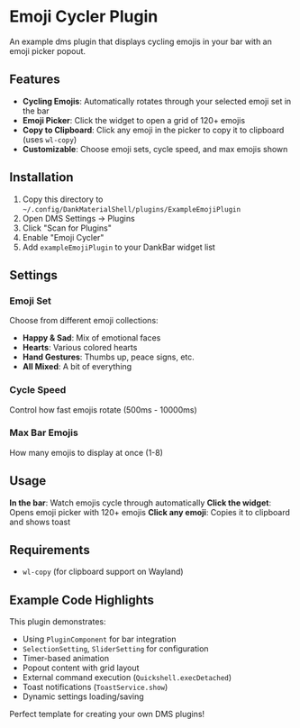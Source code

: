 # Emoji Cycler Plugin

An example dms plugin that displays cycling emojis in your bar with an emoji picker popout.

## Features

- **Cycling Emojis**: Automatically rotates through your selected emoji set in the bar
- **Emoji Picker**: Click the widget to open a grid of 120+ emojis
- **Copy to Clipboard**: Click any emoji in the picker to copy it to clipboard (uses `wl-copy`)
- **Customizable**: Choose emoji sets, cycle speed, and max emojis shown

## Installation

1. Copy this directory to `~/.config/DankMaterialShell/plugins/ExampleEmojiPlugin`
2. Open DMS Settings → Plugins
3. Click "Scan for Plugins"
4. Enable "Emoji Cycler"
5. Add `exampleEmojiPlugin` to your DankBar widget list

## Settings

### Emoji Set
Choose from different emoji collections:
- **Happy & Sad**: Mix of emotional faces
- **Hearts**: Various colored hearts
- **Hand Gestures**: Thumbs up, peace signs, etc.
- **All Mixed**: A bit of everything

### Cycle Speed
Control how fast emojis rotate (500ms - 10000ms)

### Max Bar Emojis
How many emojis to display at once (1-8)

## Usage

**In the bar**: Watch emojis cycle through automatically
**Click the widget**: Opens emoji picker with 120+ emojis
**Click any emoji**: Copies it to clipboard and shows toast

## Requirements

- `wl-copy` (for clipboard support on Wayland)

## Example Code Highlights

This plugin demonstrates:
- Using `PluginComponent` for bar integration
- `SelectionSetting`, `SliderSetting` for configuration
- Timer-based animation
- Popout content with grid layout
- External command execution (`Quickshell.execDetached`)
- Toast notifications (`ToastService.show`)
- Dynamic settings loading/saving

Perfect template for creating your own DMS plugins!
